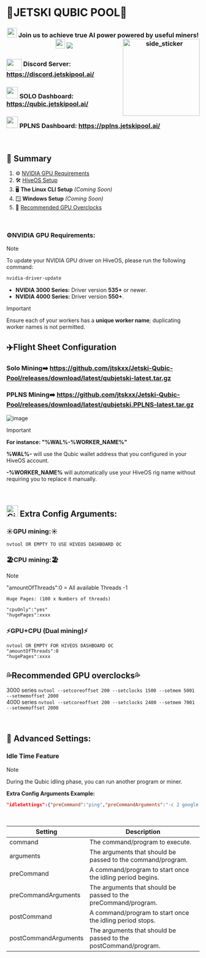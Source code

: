# 🌊JETSKI QUBIC POOL🌊

<div align="center">
<h3> <picture> <img src = "https://discords.com/_next/image?url=https%3A%2F%2Fcdn.discordapp.com%2Femojis%2F983705077590130719.gif%3Fv%3D1&w=64&q=75" width = 25px>  </picture> Join us to achieve true AI power powered by useful miners! <img src = "https://discords.com/_next/image?url=https%3A%2F%2Fcdn.discordapp.com%2Femojis%2F983705077590130719.gif%3Fv%3D1&w=64&q=75" width = 25px
	<!--horizontal divider(gradiant)-->
	
<img src="https://user-images.githubusercontent.com/73097560/115834477-dbab4500-a447-11eb-908a-139a6edaec5c.gif">
	<img align="right" width=200px height=200px alt="side_sticker" src="https://media.giphy.com/media/TEnXkcsHrP4YedChhA/giphy.gif" />
</div>

### <a target="blank"><img align="center" src="https://raw.githubusercontent.com/rahuldkjain/github-profile-readme-generator/master/src/images/icons/Social/discord.svg" height="30" width="40" /></a> Discord Server: https://discord.jetskipool.ai/


### <picture> <img src = "https://github.com/7oSkaaa/7oSkaaa/blob/main/Images/Statistics.gif?raw=true" width = 30px>  </picture> SOLO Dashboard: https://qubic.jetskipool.ai/
### <picture> <img src = "https://github.com/7oSkaaa/7oSkaaa/blob/main/Images/Statistics.gif?raw=true" width = 30px>  </picture> PPLNS Dashboard: https://pplns.jetskipool.ai/



<br/>

## 🌊 Summary  

1. ⚙️ [NVIDIA GPU Requirements](#nvidia-gpu-requirements)  
2. 🛠️ [HiveOS Setup](#%EF%B8%8Fflight-sheet-configuration)  
3. 🖥️ **The Linux CLI Setup** *(Coming Soon)*  
4. 🪟 **Windows Setup** *(Coming Soon)*  
5. 🚀 [Recommended GPU Overclocks](#recommended-gpu-overclocks)   

<br/>


### **⚙️NVIDIA GPU Requirements:**
> [!NOTE]
> To update your NVIDIA GPU driver on HiveOS, please run the following command:
```sh
nvidia-driver-update
```
- **NVIDIA 3000 Series:** Driver version **535+** or newer.
- **NVIDIA 4000 Series:** Driver version **550+**.


> [!IMPORTANT]
> Ensure each of your workers has a **unique worker name**; duplicating worker names is not permitted.


## ✈️Flight Sheet Configuration

### Solo Mining➡️ https://github.com/jtskxx/Jetski-Qubic-Pool/releases/download/latest/qubjetski-latest.tar.gz
### PPLNS Mining➡️ https://github.com/jtskxx/Jetski-Qubic-Pool/releases/download/latest/qubjetski.PPLNS-latest.tar.gz
![image](https://github.com/user-attachments/assets/ca0c3dfa-57d1-4df0-b38f-3f1ecbb0a454)


> [!IMPORTANT]
> **For instance: "%WAL%-%WORKER_NAME%"**
>
> **%WAL%-** will use the Qubic wallet address that you configured in your HiveOS account.
>
> **-%WORKER_NAME%** will automatically use your HiveOS rig name without requiring you to replace it manually.

<br>

##  <img src="https://media.giphy.com/media/W5eoZHPpUx9sapR0eu/giphy.gif" width="30px" alt="Git"/>&nbsp;<b>Extra Config Arguments:</b></p>

### ☀️GPU mining:☀️ ###
```
nvtool OR EMPTY TO USE HIVEOS DASHBOARD OC
```

### 🏖️CPU mining:🏖️ ###
> [!NOTE]
> "amountOfThreads":0 = All available Threads -1
>

`Huge Pages: (100 x Numbers of threads)`
```
"cpuOnly":"yes"
"hugePages":xxxx
```
### ⚡GPU+CPU (Dual mining)⚡ ###
```
nvtool OR EMPTY FOR HIVEOS DASHBOARD OC
"amountOfThreads":0
"hugePages":xxxx
```
## 💦Recommended GPU overclocks💦

3000 series ```nvtool --setcoreoffset 200 --setclocks 1500 --setmem 5001 --setmemoffset 2000```  
4000 series ```nvtool --setcoreoffset 200 --setclocks 2400 --setmem 7001 --setmemoffset 2000``` 

<br>

## 🧪 Advanced Settings:
### Idle Time Feature
> [!NOTE]
> During the Qubic idling phase, you can run another program or miner.

**Extra Config Arguments Example:**
```json
"idleSettings":{"preCommand":"ping","preCommandArguments":"-c 2 google.com","command":"ping","arguments":"google.com","postCommand":"ping","postCommandArguments":"-c 2 google.com"}
```
<br>

|  Setting 		|  Description 	|
|---	|---	|
|  command 	|  The command/program to execute.	|
|  arguments 	|  The arguments that should be passed to the command/program.	|
|  preCommand 	|  A command/program to start once the idling period begins.	|
|  preCommandArguments 	|  The arguments that should be passed to the preCommand/program.	|
|  postCommand 	|  A command/program to start once the idling period stops.	|
|  postCommandArguments 	|  The arguments that should be passed to the postCommand/program.	|

